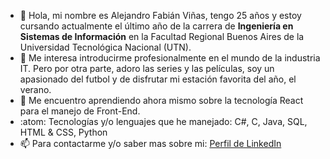 - 👋 Hola, mi nombre es Alejandro Fabián Viñas, tengo 25 años y estoy cursando actualmente el último año de la carrera de **Ingeniería en Sistemas de Información** en la Facultad Regional Buenos Aires de la Universidad Tecnológica Nacional (UTN).
- 👀 Me interesa introducirme profesionalmente en el mundo de la industria IT. Pero por otra parte, adoro las series y las películas, soy un apasionado del futbol y de disfrutar mi estación favorita del año, el verano.
- 🌱 Me encuentro aprendiendo ahora mismo sobre la tecnología React para el manejo de Front-End.
- :atom: Tecnologías y/o lenguajes que he manejado: C#, C, Java, SQL, HTML & CSS, Python 
- 📫 Para contactarme y/o saber mas sobre mi: [Perfil de LinkedIn](https://www.linkedin.com/in/alejandro-fabián-viñas/)

<!---
alevinas/alevinas is a ✨ special ✨ repository because its `README.md` (this file) appears on your GitHub profile.
You can click the Preview link to take a look at your changes.
--->
